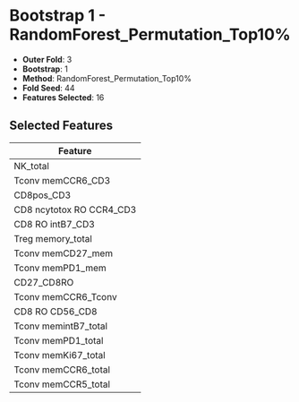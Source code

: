 # Bootstrap 1 - RandomForest_Permutation_Top10%

- **Outer Fold**: 3
- **Bootstrap**: 1
- **Method**: RandomForest_Permutation_Top10%
- **Fold Seed**: 44
- **Features Selected**: 16

## Selected Features

| Feature |
|---------|
| NK_total |
| Tconv memCCR6_CD3 |
| CD8pos_CD3 |
| CD8 ncytotox RO CCR4_CD3 |
| CD8 RO intB7_CD3 |
| Treg memory_total |
| Tconv memCD27_mem |
| Tconv memPD1_mem |
| CD27_CD8RO |
| Tconv memCCR6_Tconv |
| CD8 RO CD56_CD8 |
| Tconv memintB7_total |
| Tconv memPD1_total |
| Tconv memKi67_total |
| Tconv memCCR6_total |
| Tconv memCCR5_total |

